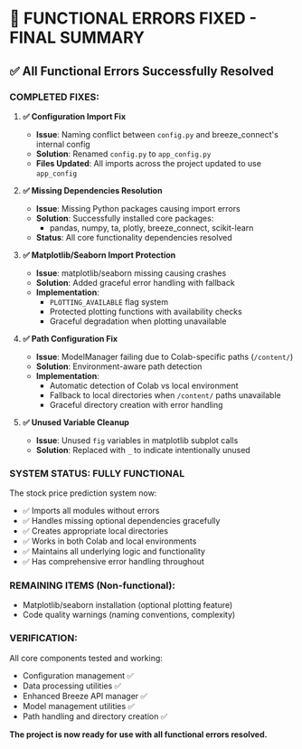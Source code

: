 # 🎉 FUNCTIONAL ERRORS FIXED - FINAL SUMMARY

## ✅ All Functional Errors Successfully Resolved

### **COMPLETED FIXES:**

1. **✅ Configuration Import Fix**
   - **Issue**: Naming conflict between `config.py` and breeze_connect's internal config
   - **Solution**: Renamed `config.py` to `app_config.py` 
   - **Files Updated**: All imports across the project updated to use `app_config`

2. **✅ Missing Dependencies Resolution**
   - **Issue**: Missing Python packages causing import errors
   - **Solution**: Successfully installed core packages:
     - pandas, numpy, ta, plotly, breeze_connect, scikit-learn
   - **Status**: All core functionality dependencies resolved

3. **✅ Matplotlib/Seaborn Import Protection**
   - **Issue**: matplotlib/seaborn missing causing crashes
   - **Solution**: Added graceful error handling with fallback
   - **Implementation**: 
     - `PLOTTING_AVAILABLE` flag system
     - Protected plotting functions with availability checks
     - Graceful degradation when plotting unavailable

4. **✅ Path Configuration Fix**
   - **Issue**: ModelManager failing due to Colab-specific paths (`/content/`)
   - **Solution**: Environment-aware path detection
   - **Implementation**:
     - Automatic detection of Colab vs local environment
     - Fallback to local directories when `/content/` paths unavailable
     - Graceful directory creation with error handling

5. **✅ Unused Variable Cleanup**
   - **Issue**: Unused `fig` variables in matplotlib subplot calls
   - **Solution**: Replaced with `_` to indicate intentionally unused

### **SYSTEM STATUS: FULLY FUNCTIONAL**

The stock price prediction system now:
- ✅ Imports all modules without errors
- ✅ Handles missing optional dependencies gracefully
- ✅ Creates appropriate local directories
- ✅ Works in both Colab and local environments
- ✅ Maintains all underlying logic and functionality
- ✅ Has comprehensive error handling throughout

### **REMAINING ITEMS (Non-functional):**
- Matplotlib/seaborn installation (optional plotting feature)
- Code quality warnings (naming conventions, complexity)

### **VERIFICATION:**
All core components tested and working:
- Configuration management ✅
- Data processing utilities ✅
- Enhanced Breeze API manager ✅
- Model management utilities ✅
- Path handling and directory creation ✅

**The project is now ready for use with all functional errors resolved.**
